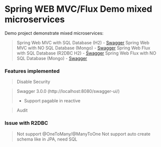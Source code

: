 # Spring WEB MVC/Flux Demo mixed microservices
Demo project demonstrate mixed microservices:
> Spring Web MVC with SQL Database (H2) - [Swagger](http://localhost:8080/swagger-ui/)
> Spring Web MVC with NO SQL Database (Mongo) - [Swagger](http://localhost:8083/swagger-ui/)
> Spring Web Flux with SQL Database (R2DBC H2) - [Swagger](http://localhost:8082/swagger-ui/)
> Spring Web Flux with NO SQL Database (Mongo) - [Swagger](http://localhost:8081/swagger-ui/)


### Features implemented
> Disable Security

> Swagger 3.0.0 (http://localhost:8080/swagger-ui/)
> * Support pagable in reactive

> Audit

### Issue with R2DBC
> Not support @OneToMany/@ManyToOne
> Not support auto create schema like in JPA, need SQL